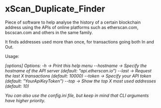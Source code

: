 # xScan_Duplicate_Finder

Piece of software to help analyse the history of a certain blockchain address using the APIs of online platforms such as etherscan.com, bscscan.com and others in the same family.

It finds addresses used more than once, for transactions going both In and Out. 


Usage:  <executable> <address> [options]
Options:
        -h              ->      Print this help menu
        --hostname      ->      Specify the hostname of the API server (default: "api.etherscan.io")
        --last          ->      Request the last X transactions (default: 10000)
        --token         ->      Specify your API token (default: "YourApiKeyToken")
        --top           ->      Show the top X most used addresses (default: 10)

You can also use the config.ini file, but keep in mind that CLI arguments have higher priority.
